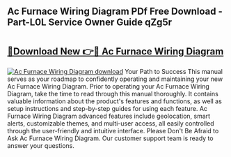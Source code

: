 ## Ac Furnace Wiring Diagram PDf Free Download - Part-L0L Service Owner Guide qZg5r

# <h2><a href="http://dfj42a.blite.top/?on=Ac+Furnace+Wiring+Diagram">🔗Download New 👉🔴 Ac Furnace Wiring Diagram</a></h2>

[![Ac Furnace Wiring Diagram download](https://i.imgur.com/lujVjoI.png)](http://dfj42a.blite.top/?on=Ac+Furnace+Wiring+Diagram)
Your Path to Success This manual serves as your roadmap to confidently operating and maintaining your new Ac Furnace Wiring Diagram. Prior to operating your Ac Furnace Wiring Diagram, take the time to read through this manual thoroughly. It contains valuable information about the product's features and functions, as well as setup instructions and step-by-step guides for using each feature. Ac Furnace Wiring Diagram advanced features include geolocation, smart alerts, customizable themes, and multi-user access, all easily controlled through the user-friendly and intuitive interface. Please Don't Be Afraid to Ask Ac Furnace Wiring Diagram. Our customer support team is ready to answer your questions.
